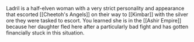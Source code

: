 Ladril is a half-elven woman with a very strict personality and appearance that escorted [[Cheetoh's Angels]] on their way to [[Kimbar]] with the silver ore they were tasked to escort. You learned she is in the [[Ashir Empire]] because her daughter fled here after a particularly bad fight and has gotten financially stuck in this situation.